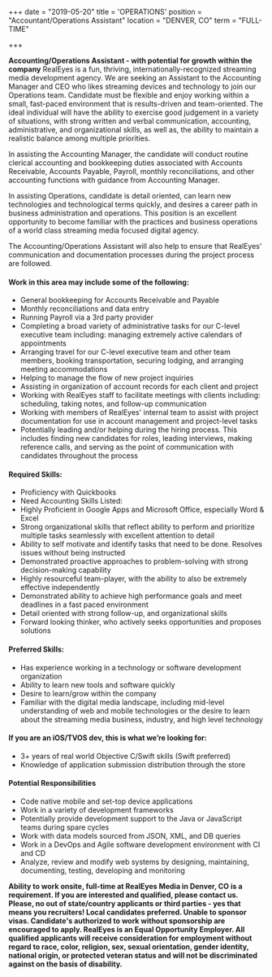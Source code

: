 +++
date = "2019-05-20"
title = 'OPERATIONS'
position = "Accountant/Operations Assistant"
location = "DENVER, CO"
term = "FULL-TIME"

+++

**Accounting/Operations Assistant - with potential for growth within the company**
RealEyes is a fun, thriving, internationally-recognized streaming media development agency. We are seeking an Assistant to the Accounting Manager and CEO who likes streaming devices and technology to join our Operations team. Candidate must be flexible and enjoy working within a small, fast-paced environment that is results-driven and team-oriented. The ideal individual will have the ability to exercise good judgement in a variety of situations, with strong written and verbal communication, accounting, administrative, and organizational skills, as well as, the ability to maintain a realistic balance among multiple priorities.


In assisting the Accounting Manager, the candidate will conduct routine clerical accounting and bookkeeping duties associated with Accounts Receivable, Accounts Payable, Payroll, monthly reconciliations, and other accounting functions with guidance from Accounting Manager.

In assisting Operations, candidate is detail oriented, can learn new technologies and technological terms quickly, and desires a career path in business administration and operations. This position is an excellent opportunity to become familiar with the practices and business operations of a world class streaming media focused digital agency.

The Accounting/Operations Assistant will also help to ensure that RealEyes' communication and documentation processes during the project process are followed.



#### **Work in this area may include some of the following:**
* General bookkeeping for Accounts Receivable and Payable
* Monthly reconciliations and data entry
* Running Payroll via a 3rd party provider 
* Completing a broad variety of administrative tasks for our C-level executive team including: managing extremely active calendars of appointments
* Arranging travel for our C-level executive team and other team members, booking transportation, securing lodging, and arranging meeting accommodations
* Helping to manage the flow of new project inquiries
* Assisting in organization of account records for each client and project
* Working with RealEyes staff to facilitate meetings with clients including: scheduling, taking notes, and follow-up communication
* Working with members of RealEyes' internal team to assist with project documentation for use in account management and project-level tasks
* Potentially leading and/or helping during the hiring process. This includes finding new candidates for roles, leading interviews, making reference calls, and serving as the point of communication with candidates throughout the process

#### **Required Skills:**
* Proficiency with Quickbooks
* Need Accounting Skills Listed:
* Highly Proficient in Google Apps and Microsoft Office, especially Word & Excel
* Strong organizational skills that reflect ability to perform and prioritize multiple tasks seamlessly with excellent attention to detail
* Ability to self motivate and identify tasks that need to be done. Resolves issues without being instructed
* Demonstrated proactive approaches to problem-solving with strong decision-making capability
* Highly resourceful team-player, with the ability to also be extremely effective independently
* Demonstrated ability to achieve high performance goals and meet deadlines in a fast paced environment
* Detail oriented with strong follow-up, and organizational skills
* Forward looking thinker, who actively seeks opportunities and proposes solutions


#### **Preferred Skills:**
* Has experience working in a technology or software development organization
* Ability to learn new tools and software quickly
* Desire to learn/grow within the company
* Familiar with the digital media landscape, including mid-level understanding of web and mobile technologies or the desire to learn about the streaming media business, industry, and high level technology


#### **If you are an iOS/TVOS dev, this is what we’re looking for:**
* 3+ years of real world Objective C/Swift skills (Swift preferred)
* Knowledge of application submission distribution through the store

#### **Potential Responsibilities**
* Code native mobile and set-top device applications
* Work in a variety of development frameworks
* Potentially provide development support to the Java or JavaScript teams during spare cycles
* Work with data models sourced from JSON, XML, and DB queries
* Work in a DevOps and Agile software development environment with CI and CD
* Analyze, review and modify web systems by designing, maintaining, documenting, testing, developing and monitoring


**Ability to work onsite, full-time at RealEyes Media in Denver, CO is a requirement. If you are interested and qualified, please contact us.
Please, no out of state/country applicants or third parties - yes that means you recruiters! Local candidates preferred. Unable to sponsor visas. Candidate's authorized to work without sponsorship are encouraged to apply.
RealEyes is an Equal Opportunity Employer. All qualified applicants will receive consideration for employment without regard to race, color, religion, sex, sexual orientation, gender identity, national origin, or protected veteran status and will not be discriminated against on the basis of disability.**
